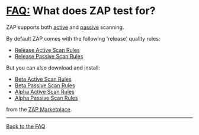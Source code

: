 # [FAQ:](FAQtoplevel) What does ZAP test for?

ZAP supports both [active](https://code.google.com/p/zaproxy/wiki/HelpStartConceptsAscan) and [passive](https://code.google.com/p/zaproxy/wiki/HelpStartConceptsPscan) scanning.

By default ZAP comes with the following 'release' quality rules:

  * [Release Active Scan Rules](https://code.google.com/p/zaproxy/wiki/HelpAddonsAscanrulesAscanrules)
  * [Release Passive Scan Rules](https://code.google.com/p/zaproxy/wiki/HelpAddonsPscanrulesPscanrules)

But you can also download and install:

  * [Beta Active Scan Rules](https://github.com/zaproxy/zap-extensions/wiki/HelpAddonsAscanrulesBetaAscanbeta)
  * [Beta Passive Scan Rules](https://github.com/zaproxy/zap-extensions/wiki/HelpAddonsPscanrulesBetaPscanbeta)
  * [Alpha Active Scan Rules](https://github.com/zaproxy/zap-extensions/wiki/HelpAddonsAscanrulesAlphaAscanalpha)
  * [Alpha Passive Scan Rules](https://github.com/zaproxy/zap-extensions/wiki/HelpAddonsPscanrulesAlphaPscanalpha)

from the [ZAP Marketplace](https://github.com/zaproxy/zap-extensions/wiki).


---

[Back to the FAQ](FAQtoplevel)